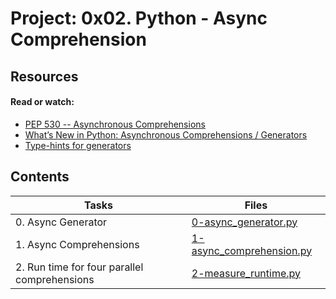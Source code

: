 # Project: 0x02. Python - Async Comprehension

## Resources

#### Read or watch:

* [PEP 530 -- Asynchronous Comprehensions](https://intranet.alxswe.com/rltoken/hlwtED-iLsdORSgly8DsyQ)
* [What’s New in Python: Asynchronous Comprehensions / Generators](https://intranet.alxswe.com/rltoken/0OkbObYzCKtO7ZUAxfKvkw)
* [Type-hints for generators](https://intranet.alxswe.com/rltoken/l4Fnno568VbVIn9GvrFVtQ)

## Contents

| Tasks | Files |
| ---- | ---- |
| 0. Async Generator | [0-async_generator.py](./0-async_generator.py) |
| 1. Async Comprehensions | [1-async_comprehension.py](./1-async_comprehension.py) |
| 2. Run time for four parallel comprehensions | [2-measure_runtime.py](./2-measure_runtime.py) |
